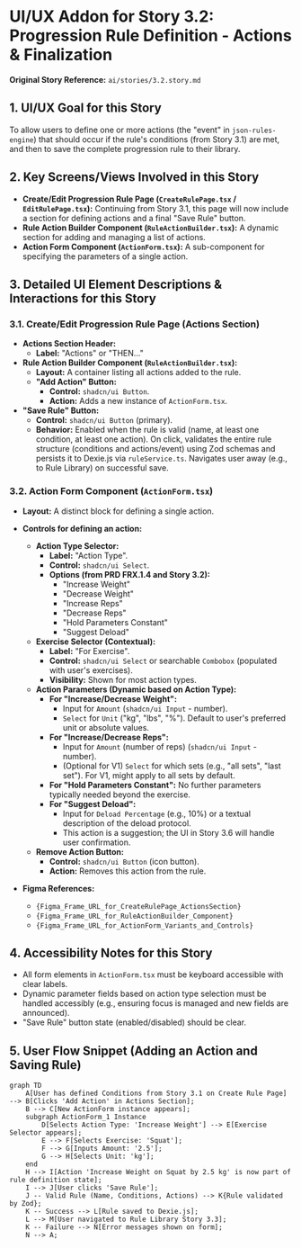# UI/UX Addon for Story 3.2: Progression Rule Definition - Actions & Finalization

**Original Story Reference:** `ai/stories/3.2.story.md`

## 1. UI/UX Goal for this Story

To allow users to define one or more actions (the "event" in `json-rules-engine`) that should occur if the rule's conditions (from Story 3.1) are met, and then to save the complete progression rule to their library.

## 2. Key Screens/Views Involved in this Story

- **Create/Edit Progression Rule Page (`CreateRulePage.tsx` / `EditRulePage.tsx`):** Continuing from Story 3.1, this page will now include a section for defining actions and a final "Save Rule" button.
- **Rule Action Builder Component (`RuleActionBuilder.tsx`):** A dynamic section for adding and managing a list of actions.
- **Action Form Component (`ActionForm.tsx`):** A sub-component for specifying the parameters of a single action.

## 3. Detailed UI Element Descriptions & Interactions for this Story

### 3.1. Create/Edit Progression Rule Page (Actions Section)

- **Actions Section Header:**
  - **Label:** "Actions" or "THEN..."
- **Rule Action Builder Component (`RuleActionBuilder.tsx`):**
  - **Layout:** A container listing all actions added to the rule.
  - **"Add Action" Button:**
    - **Control:** `shadcn/ui Button`.
    - **Action:** Adds a new instance of `ActionForm.tsx`.
- **"Save Rule" Button:**
  - **Control:** `shadcn/ui Button` (primary).
  - **Behavior:** Enabled when the rule is valid (name, at least one condition, at least one action). On click, validates the entire rule structure (conditions and actions/event) using Zod schemas and persists it to Dexie.js via `ruleService.ts`. Navigates user away (e.g., to Rule Library) on successful save.

### 3.2. Action Form Component (`ActionForm.tsx`)

- **Layout:** A distinct block for defining a single action.
- **Controls for defining an action:**

  - **Action Type Selector:**
    - **Label:** "Action Type".
    - **Control:** `shadcn/ui Select`.
    - **Options (from PRD FRX.1.4 and Story 3.2):**
      - "Increase Weight"
      - "Decrease Weight"
      - "Increase Reps"
      - "Decrease Reps"
      - "Hold Parameters Constant"
      - "Suggest Deload"
  - **Exercise Selector (Contextual):**
    - **Label:** "For Exercise".
    - **Control:** `shadcn/ui Select` or searchable `Combobox` (populated with user's exercises).
    - **Visibility:** Shown for most action types.
  - **Action Parameters (Dynamic based on Action Type):**
    - **For "Increase/Decrease Weight":**
      - Input for `Amount` (`shadcn/ui Input` - number).
      - `Select` for `Unit` ("kg", "lbs", "%"). Default to user's preferred unit or absolute values.
    - **For "Increase/Decrease Reps":**
      - Input for `Amount` (number of reps) (`shadcn/ui Input` - number).
      - (Optional for V1) `Select` for which sets (e.g., "all sets", "last set"). For V1, might apply to all sets by default.
    - **For "Hold Parameters Constant":** No further parameters typically needed beyond the exercise.
    - **For "Suggest Deload":**
      - Input for `Deload Percentage` (e.g., 10%) or a textual description of the deload protocol.
      - This action is a suggestion; the UI in Story 3.6 will handle user confirmation.
  - **Remove Action Button:**
    - **Control:** `shadcn/ui Button` (icon button).
    - **Action:** Removes this action from the rule.

- **Figma References:**
  - `{Figma_Frame_URL_for_CreateRulePage_ActionsSection}`
  - `{Figma_Frame_URL_for_RuleActionBuilder_Component}`
  - `{Figma_Frame_URL_for_ActionForm_Variants_and_Controls}`

## 4. Accessibility Notes for this Story

- All form elements in `ActionForm.tsx` must be keyboard accessible with clear labels.
- Dynamic parameter fields based on action type selection must be handled accessibly (e.g., ensuring focus is managed and new fields are announced).
- "Save Rule" button state (enabled/disabled) should be clear.

## 5. User Flow Snippet (Adding an Action and Saving Rule)

```mermaid
graph TD
    A[User has defined Conditions from Story 3.1 on Create Rule Page] --> B[Clicks 'Add Action' in Actions Section];
    B --> C[New ActionForm instance appears];
    subgraph ActionForm_1 Instance
        D[Selects Action Type: 'Increase Weight'] --> E[Exercise Selector appears];
        E --> F[Selects Exercise: 'Squat'];
        F --> G[Inputs Amount: '2.5'];
        G --> H[Selects Unit: 'kg'];
    end
    H --> I[Action 'Increase Weight on Squat by 2.5 kg' is now part of rule definition state];
    I --> J[User clicks 'Save Rule'];
    J -- Valid Rule (Name, Conditions, Actions) --> K{Rule validated by Zod};
    K -- Success --> L[Rule saved to Dexie.js];
    L --> M[User navigated to Rule Library Story 3.3];
    K -- Failure --> N[Error messages shown on form];
    N --> A;
```
